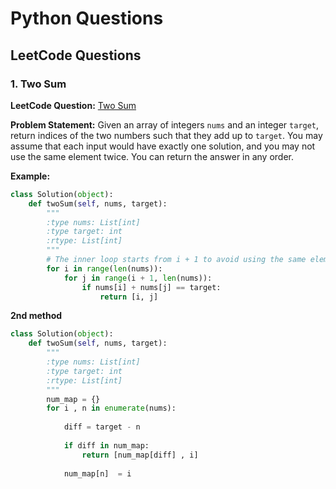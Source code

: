# Python Questions

## LeetCode Questions

### 1. Two Sum
**LeetCode Question:** [Two Sum](https://leetcode.com/problems/two-sum/description/)

**Problem Statement:**
Given an array of integers `nums` and an integer `target`, return indices of the two numbers such that they add up to `target`. You may assume that each input would have exactly one solution, and you may not use the same element twice. You can return the answer in any order.

**Example:**
```python
class Solution(object):
    def twoSum(self, nums, target):
        """
        :type nums: List[int]
        :type target: int
        :rtype: List[int]
        """
        # The inner loop starts from i + 1 to avoid using the same element twice
        for i in range(len(nums)):
            for j in range(i + 1, len(nums)):
                if nums[i] + nums[j] == target:
                    return [i, j]

```
**2nd method**

```Python 
class Solution(object):
    def twoSum(self, nums, target):
        """
        :type nums: List[int]
        :type target: int
        :rtype: List[int]
        """
        num_map = {}
        for i , n in enumerate(nums):
            
            diff = target - n
            
            if diff in num_map:
                return [num_map[diff] , i]
                
            num_map[n]  = i 

```
